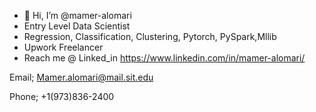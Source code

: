 - 👋 Hi, I’m @mamer-alomari
- Entry Level Data Scientist
- Regression, Classification, Clustering, Pytorch, PySpark,Mllib
- Upwork Freelancer 
- Reach me @ 
Linked_in 
https://www.linkedin.com/in/mamer-alomari/

Email; Mamer.alomari@mail.sit.edu

Phone; +1(973)836-2400
